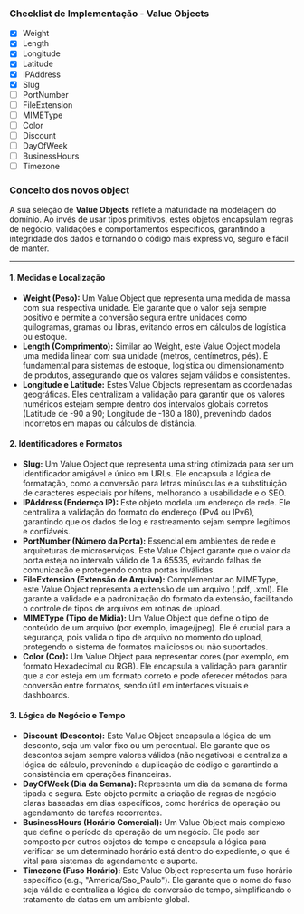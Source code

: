 ### **Checklist de Implementação - Value Objects**

- [x] Weight
- [x] Length
- [x] Longitude
- [x] Latitude
- [x] IPAddress
- [x] Slug
- [ ] PortNumber
- [ ] FileExtension
- [ ] MIMEType
- [ ] Color
- [ ] Discount
- [ ] DayOfWeek
- [ ] BusinessHours
- [ ] Timezone

### **Conceito dos novos object**

A sua seleção de **Value Objects** reflete a maturidade na modelagem do domínio. Ao invés de usar tipos primitivos, estes objetos encapsulam regras de negócio, validações e comportamentos específicos, garantindo a integridade dos dados e tornando o código mais expressivo, seguro e fácil de manter.

---

#### **1. Medidas e Localização**

* **Weight (Peso):** Um Value Object que representa uma medida de massa com sua respectiva unidade. Ele garante que o valor seja sempre positivo e permite a conversão segura entre unidades como quilogramas, gramas ou libras, evitando erros em cálculos de logística ou estoque.
* **Length (Comprimento):** Similar ao Weight, este Value Object modela uma medida linear com sua unidade (metros, centímetros, pés). É fundamental para sistemas de estoque, logística ou dimensionamento de produtos, assegurando que os valores sejam válidos e consistentes.
* **Longitude e Latitude:** Estes Value Objects representam as coordenadas geográficas. Eles centralizam a validação para garantir que os valores numéricos estejam sempre dentro dos intervalos globais corretos (Latitude de -90 a 90; Longitude de -180 a 180), prevenindo dados incorretos em mapas ou cálculos de distância.

#### **2. Identificadores e Formatos**

* **Slug:** Um Value Object que representa uma string otimizada para ser um identificador amigável e único em URLs. Ele encapsula a lógica de formatação, como a conversão para letras minúsculas e a substituição de caracteres especiais por hífens, melhorando a usabilidade e o SEO.
* **IPAddress (Endereço IP):** Este objeto modela um endereço de rede. Ele centraliza a validação do formato do endereço (IPv4 ou IPv6), garantindo que os dados de log e rastreamento sejam sempre legítimos e confiáveis.
* **PortNumber (Número da Porta):** Essencial em ambientes de rede e arquiteturas de microserviços. Este Value Object garante que o valor da porta esteja no intervalo válido de 1 a 65535, evitando falhas de comunicação e protegendo contra portas inválidas.
* **FileExtension (Extensão de Arquivo):** Complementar ao MIMEType, este Value Object representa a extensão de um arquivo (.pdf, .xml). Ele garante a validade e a padronização do formato da extensão, facilitando o controle de tipos de arquivos em rotinas de upload.
* **MIMEType (Tipo de Mídia):** Um Value Object que define o tipo de conteúdo de um arquivo (por exemplo, image/jpeg). Ele é crucial para a segurança, pois valida o tipo de arquivo no momento do upload, protegendo o sistema de formatos maliciosos ou não suportados.
* **Color (Cor):** Um Value Object para representar cores (por exemplo, em formato Hexadecimal ou RGB). Ele encapsula a validação para garantir que a cor esteja em um formato correto e pode oferecer métodos para conversão entre formatos, sendo útil em interfaces visuais e dashboards.

#### **3. Lógica de Negócio e Tempo**

* **Discount (Desconto):** Este Value Object encapsula a lógica de um desconto, seja um valor fixo ou um percentual. Ele garante que os descontos sejam sempre valores válidos (não negativos) e centraliza a lógica de cálculo, prevenindo a duplicação de código e garantindo a consistência em operações financeiras.
* **DayOfWeek (Dia da Semana):** Representa um dia da semana de forma tipada e segura. Este objeto permite a criação de regras de negócio claras baseadas em dias específicos, como horários de operação ou agendamento de tarefas recorrentes.
* **BusinessHours (Horário Comercial):** Um Value Object mais complexo que define o período de operação de um negócio. Ele pode ser composto por outros objetos de tempo e encapsula a lógica para verificar se um determinado horário está dentro do expediente, o que é vital para sistemas de agendamento e suporte.
* **Timezone (Fuso Horário):** Este Value Object representa um fuso horário específico (e.g., "America/Sao_Paulo"). Ele garante que o nome do fuso seja válido e centraliza a lógica de conversão de tempo, simplificando o tratamento de datas em um ambiente global.
